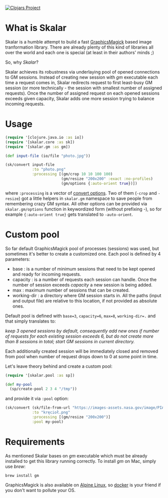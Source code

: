 [![Clojars Project](https://img.shields.io/clojars/v/defunkt/skalar.svg)](https://clojars.org/defunkt/skalar)

# What is Skalar

Skalar is a humble attempt to build a fast [GraphicsMagick](http://www.graphicsmagick.org/) based image tranformation library.
There are already plenty of this kind of libraries all over the world and each one is special (at least in their authors' minds ;)

So, why _Skalar_?

Skalar achieves its robustness via underlaying pool of opened connections to GM sessions. Instead of creating new session with _gm_ executable
each time a request comes in, Skalar redirects request to first least-busy GM session (or more technically - the session with smallest number of assigned requests).
Once the number of assigned request on each opened sessions exceeds given capacity, Skalar adds one more session trying to balance incoming requests.

# Usage

```clojure
(require '[clojure.java.io :as io])
(require '[skalar.core :as sk])
(require '[skalar.gm :as gm])

(def input-file (io/file "photo.jpg"))

(sk/convert input-file 
            :to "photo.png"
            :processing [(gm/crop 10 10 100 100)
                         (gm/resize "200x200" :exact :no-profiles)
                         (gm/options {:auto-orient true})])
```

where `:processing` is a vector of [convert options](http://www.graphicsmagick.org/convert.html#conv-opti). Two of them (`-crop` and `-resize`) got a little helpers in
`skalar.gm` namespace to save people from remembering crazy GM syntax. All other options can be provided via `skalar.gm/options` function in keywordized form (without
prefixing -), so for example `{:auto-orient true}` gets translated to `-auto-orient`.

# Custom pool

So far default GraphicsMagick pool of processes (sessions) was used, but sometimes it's better to create a customized one. Each pool is defined by 4 parameters:

* base  : is a number of minimum sessions that need to be kept opened and ready for incoming requests.
* capacity : is a number of requests each session can handle. Once the number of session exceeds _capacity_ a new session is being added. 
* max : maximum number of sessions that can be created.
* working-dir : a directory where GM session starts in. All the paths (input and output file) are relative to this location, if not provided as absolute ones.

Default pool is defined with `base=3`, `capacity=6`, `max=8`, `working-dir=.` and that simply translates to:

_keep 3 opened sessions by default, consequently add new ones if number of requests for each existing session exceeds 6, but do not create more than 8 sessions in total;
start GM sessions in current directory._

Each additionally created session will be immediately closed and removed from pool when number of request drops down to 0 at some point in time.

Let's leave theory behind and create a custom pool:

``` clojure
(require '[skalar.pool :as sp])

(def my-pool
  (sp/create-pool 2 3 4 "/tmp"))
```

and provide it via `:pool` option:

``` clojure
(sk/convert (sk/file-from-url "https://images-assets.nasa.gov/image/PIA20912/PIA20912~orig.jpg")
            :to "kręcioł.png"
            :processing [(gm/resize "200x200")]
            :pool my-pool)
```

# Requirements

As mentioned Skalar bases on _gm_ executable which must be already installed to get this library running correctly.
To install _gm_ on Mac, simply use _brew_:

``` shell
brew install gm
```

GraphicsMagick is also available on [Alpine Linux](https://alpinelinux.org/), so [docker](https://www.docker.com/) is your friend if you don't want to pollute your OS.

